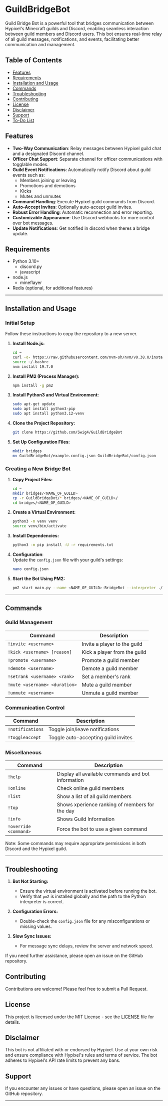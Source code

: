 # GuildBridgeBot

Guild Bridge Bot is a powerful tool that bridges communication between Hypixel's Minecraft guilds and Discord, 
enabling seamless interaction between guild members and Discord users. 
This bot ensures real-time relay of all guild messages, notifications, 
and events, facilitating better communication and management.

## Table of Contents
- [Features](#features)
- [Requirements](#requirements)
- [Installation and Usage](#installation-and-usage)
- [Commands](#commands)
- [Troubleshooting](#troubleshooting)
- [Contributing](#contributing)
- [License](#license)
- [Disclaimer](#disclaimer)
- [Support](#support)
- [To-Do List](#to-do-list)

## Features

- **Two-Way Communication**: Relay messages between Hypixel guild chat and a designated Discord channel.
- **Officer Chat Support**: Separate channel for officer communications with togglable modes.
- **Guild Event Notifications**: Automatically notify Discord about guild events such as:
  - Members joining or leaving
  - Promotions and demotions
  - Kicks
  - Mutes and unmutes
- **Command Handling**: Execute Hypixel guild commands from Discord.
- **Auto-Accept Invites**: Optionally auto-accept guild invites.
- **Robust Error Handling**: Automatic reconnection and error reporting.
- **Customizable Appearance**: Use Discord webhooks for more control over bot messages.
- **Update Notifications**: Get notified in discord when theres a bridge update.

## Requirements

- Python 3.10+
    - discord.py
    - javascript
- node.js 
    - mineflayer
- Redis (optional, for additional features)

---

## Installation and Usage

### Initial Setup

Follow these instructions to copy the repository to a new server.

1. **Install Node.js:**
    ```bash
    cd ~
    curl -o- https://raw.githubusercontent.com/nvm-sh/nvm/v0.38.0/install.sh | bash
    source ~/.bashrc
    nvm install 19.7.0
    ```

2. **Install PM2 (Process Manager):**
    ```bash
    npm install -g pm2
    ```

3. **Install Python3 and Virtual Environment:**
    ```bash
    sudo apt-get update
    sudo apt install python3-pip
    sudo apt install python3.12-venv
    ```

4. **Clone the Project Repository:**
    ```bash
    git clone https://github.com/Swig4/GuildBridgeBot
    ```

5. **Set Up Configuration Files:**
    ```bash
    mkdir bridges
    mv GuildBridgeBot/example.config.json GuildBridgeBot/config.json
    ```

### Creating a New Bridge Bot

1. **Copy Project Files:**
    ```bash
    cd ~
    mkdir bridges/<NAME_OF_GUILD>
    cp -r GuildBridgeBot/* bridges/<NAME_OF_GUILD>/
    cd bridges/<NAME_OF_GUILD>
    ```

2. **Create a Virtual Environment:**
    ```bash
    python3 -m venv venv
    source venv/bin/activate
    ```

3. **Install Dependencies:**
    ```bash
    python3 -m pip install -U -r requirements.txt
    ```

4. **Configuration**:  
    Update the `config.json` file with your guild's settings:
    ```bash
    nano config.json
    ```

5. **Start the Bot Using PM2:**
    ```bash
    pm2 start main.py --name <NAME_OF_GUILD>-BridgeBot --interpreter ./venv/bin/python --restart-delay=3000
    ```

---

## Commands

### Guild Management

| Command | Description |
|---------|-------------|
| `!invite <username>` | Invite a player to the guild |
| `!kick <username> [reason]` | Kick a player from the guild |
| `!promote <username>` | Promote a guild member |
| `!demote <username>` | Demote a guild member |
| `!setrank <username> <rank>` | Set a member's rank |
| `!mute <username> <duration>` | Mute a guild member |
| `!unmute <username>` | Unmute a guild member |

### Communication Control

| Command | Description |
|---------|-------------|
| `!notifications` | Toggle join/leave notifications |
| `!toggleaccept` | Toggle auto-accepting guild invites |

### Miscellaneous

| Command | Description |
|---------|-------------|
| `!help` | Display all available commands and bot information |
| `!online` | Check online guild members |
| `!list` | Show a list of all guild members |
| `!top` | Shows xperience ranking of members for the day |
| `!info` | Shows Guild Information |
| `!override <command>` | Force the bot to use a given command |

Note: Some commands may require appropriate permissions in both Discord and the Hypixel guild.

---

## Troubleshooting

1. **Bot Not Starting:** 
   - Ensure the virtual environment is activated before running the bot. 
   - Verify that `pm2` is installed globally and the path to the Python interpreter is correct.

2. **Configuration Errors:** 
   - Double-check the `config.json` file for any misconfigurations or missing values.

3. **Slow Sync Issues:** 
   - For message sync delays, review the server and network speed.

If you need further assistance, please open an issue on the GitHub repository.

## Contributing

Contributions are welcome! Please feel free to submit a Pull Request.

## License

This project is licensed under the MIT License - see the [LICENSE](LICENSE) file for details.

## Disclaimer

This bot is not affiliated with or endorsed by Hypixel. Use at your own risk and ensure compliance with Hypixel's rules and terms of service. The bot adheres to Hypixel's API rate limits to prevent any bans.

## Support

If you encounter any issues or have questions, please open an issue on the GitHub repository.

---
